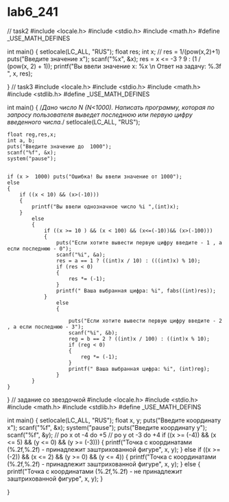 # lab6_241
// task2
#include <locale.h>
#include <stdio.h>
#include <math.h>
#define _USE_MATH_DEFINES

int main()
{
	setlocale(LC_ALL, "RUS");
	float res;
	int x;
	// res = 1/(pow(x,2)+1)
	puts("Введите значение x");
	scanf("%x", &x);
	res = x <= -3 ? 9 : (1 / (pow(x, 2) + 1));
	printf("Вы ввели значение x: %x \n Ответ на задачу: %.3f ", x, res);
	

}
// task3
#include <locale.h>
#include <stdio.h>
#include <math.h>
#include <stdlib.h>
#define _USE_MATH_DEFINES

int main()
{
	/*Дано число N (N<1000). Написать программу, которая по запросу
    пользователя выведет последнюю или первую цифру введенного числа.*/
	setlocale(LC_ALL, "RUS");
	
	float reg,res,x;
	int a, b;
	puts("Введите значение до  1000");
	scanf("%f", &x);
	system("pause");


	if (x >  1000) puts("Ошибка! Вы ввели значение от 1000");
	else
	{
		if ((x < 10) && (x>(-10)))
		{
			printf("Вы ввели однозначное число %i ",(int)x);
		}
			else
			{
				if ((x >= 10 ) && (x < 100) && (x<=(-10))&& (x>(-100)))
				{
					puts("Если хотите вывести первую цифру введите - 1 , а если последнюю - 0");
					scanf("%i", &a);
					res = a == 1 ? ((int)x / 10) : (((int)x) % 10);
					if (res < 0)
					{
						res *= (-1);
					}
					printf(" Ваша выбранная цифра: %i", fabs((int)res));
				}
					else
					{
						
						puts("Если хотите вывести первую цифру введите - 2 , а если последнюю - 3");
						scanf("%i", &b);
						reg = b == 2 ? ((int)x / 100) : ((int)x % 10);
						if (reg < 0)
						{
							reg *= (-1);
						}		
						printf(" Ваша выбранная цифра: %i", (int)reg);
					}
			}
	}
		
	

}
// задание со звездочкой
#include <locale.h>
#include <stdio.h>
#include <math.h>
#include <stdlib.h>
#define _USE_MATH_DEFINS


int main()
{
	setlocale(LC_ALL, "RUS");
	float x, y;
	puts("Введите координату x");
	scanf("%f", &x);
	system("pause");
	puts("Введите координату y");
	scanf("%f", &y);
	// po x ot -4 do +5
	// po y ot -3 do +4 
	if ((x >= (-4)) && (x <= 5) && (y <= 0) && (y >= (-3)))
	{
		printf("Точка с координатами (%.2f,%.2f) - принадлежит заштрихованной фигуре", x, y);
	}
	else
		if ((x >= (-2)) && (x <= 2) && (y >= 0) && (y <= 4))
		{
			printf("Точка с координатами (%.2f,%.2f) - принадлежит заштрихованной фигуре", x, y);
		}
		else
		{
			printf("Точка с координатами (%.2f,%.2f) - не принадлежит заштрихованной фигуре", x, y);
		}
		

}
